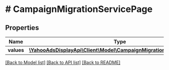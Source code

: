 # # CampaignMigrationServicePage

## Properties

Name | Type | Description | Notes
------------ | ------------- | ------------- | -------------
**values** | [**\YahooAdsDisplayApi\Client\Model\CampaignMigrationServiceJobValue[]**](CampaignMigrationServiceJobValue.md) |  | [optional]

[[Back to Model list]](../../README.md#models) [[Back to API list]](../../README.md#endpoints) [[Back to README]](../../README.md)
